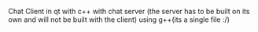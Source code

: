 Chat Client in qt with c++
with chat server
(the server has to be built on its own and will not be built with the client) using g++(its a single file :/)
